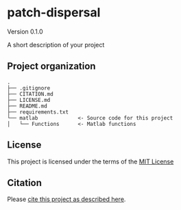 # patch-dispersal

Version 0.1.0

A short description of your project


## Project organization

```
.
├── .gitignore
├── CITATION.md
├── LICENSE.md
├── README.md
├── requirements.txt
└── matlab             <- Source code for this project
│   └── Functions      <- Matlab functions
```


## License

This project is licensed under the terms of the [MIT License](/LICENSE.md)

## Citation

Please [cite this project as described here](/CITATION.md).
